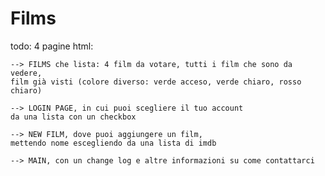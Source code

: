 # Films

todo:
4 pagine html:

	--> FILMS che lista: 4 film da votare, tutti i film che sono da vedere,
	film già visti (colore diverso: verde acceso, verde chiaro, rosso chiaro)
	
	--> LOGIN PAGE, in cui puoi scegliere il tuo account
	da una lista con un checkbox
	
	--> NEW FILM, dove puoi aggiungere un film,
	mettendo nome escegliendo da una lista di imdb
	
	--> MAIN, con un change log e altre informazioni su come contattarci
